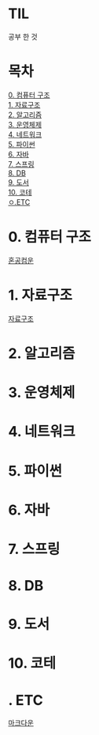 # TIL
공부 한 것

# 목차
[0. 컴퓨터 구조](#0-컴퓨터-구조)<br>
[1. 자료구조](#1-자료구조)<br>
[2. 알고리즘](#2-알고리즘)<br>
[3. 운영체제](#3-운영체제)<br>
[4. 네트워크](#4-네트워크)<br>
[5. 파이썬](#5-파이썬)<br>
[6. 자바](#6-자바)<br>
[7. 스프링](#7-스프링)<br>
[8. DB](#8-db)<br>
[9. 도서](#9-도서)<br>
[10. 코테](10-코테)<br>
[ㅇ.ETC](#ETC)<br>

# 0. 컴퓨터 구조
[혼공컴운](https://github.com/SSHTED/TIL/blob/main/%EC%BB%B4%ED%93%A8%ED%84%B0%EA%B5%AC%EC%A1%B0/%ED%98%BC%EA%B3%B5%EC%BB%B4%EC%9A%B4.md)
# 1. 자료구조
[자료구조](https://github.com/SSHTED/TIL/blob/main/%EC%9E%90%EB%A3%8C%EA%B5%AC%EC%A1%B0/%EC%89%BD%EA%B2%8C%20%EB%B0%B0%EC%9A%B0%EB%8A%94%20%EC%9E%90%EB%A3%8C%EA%B5%AC%EC%A1%B0(%EB%AC%B8%EB%B3%91%EB%A1%9C).md)
# 2. 알고리즘

# 3. 운영체제

# 4. 네트워크

# 5. 파이썬

# 6. 자바

# 7. 스프링

# 8. DB

# 9. 도서

# 10. 코테

# .  ETC
[마크다운](https://github.com/SSHTED/TIL/blob/main/ETC/MarkDown.md)